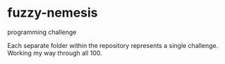# fuzzy-nemesis
programming challenge

Each separate folder within the repository represents a single challenge. Working my way through all 100.
